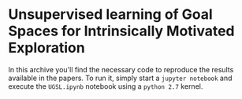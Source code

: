 # Unsupervised learning of Goal Spaces for Intrinsically Motivated Exploration

In this archive you'll find the necessary code to reproduce the results available in the papers. To run it, simply start a `jupyter notebook` and execute the `UGSL.ipynb` notebook using a `python 2.7` kernel. 
